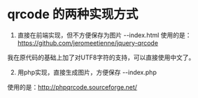 # qrcode 的两种实现方式

1. 直接在前端实现，但不方便保存为图片 --index.html
  使用的是：https://github.com/jeromeetienne/jquery-qrcode

  我在原代码的基础上加了对UTF8字符的支持，可以直接使用中文了。

2. 用php实现，直接生成图片，方便保存 --index.php

  使用的是：http://phpqrcode.sourceforge.net/

